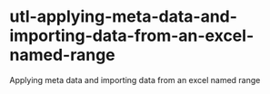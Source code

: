 # utl-applying-meta-data-and-importing-data-from-an-excel-named-range
Applying meta data and importing data from an excel named range
